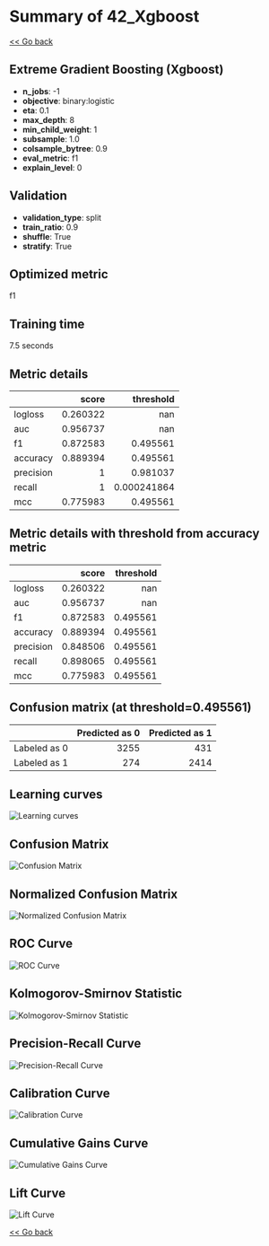 # Summary of 42_Xgboost

[<< Go back](../README.md)


## Extreme Gradient Boosting (Xgboost)
- **n_jobs**: -1
- **objective**: binary:logistic
- **eta**: 0.1
- **max_depth**: 8
- **min_child_weight**: 1
- **subsample**: 1.0
- **colsample_bytree**: 0.9
- **eval_metric**: f1
- **explain_level**: 0

## Validation
 - **validation_type**: split
 - **train_ratio**: 0.9
 - **shuffle**: True
 - **stratify**: True

## Optimized metric
f1

## Training time

7.5 seconds

## Metric details
|           |    score |     threshold |
|:----------|---------:|--------------:|
| logloss   | 0.260322 | nan           |
| auc       | 0.956737 | nan           |
| f1        | 0.872583 |   0.495561    |
| accuracy  | 0.889394 |   0.495561    |
| precision | 1        |   0.981037    |
| recall    | 1        |   0.000241864 |
| mcc       | 0.775983 |   0.495561    |


## Metric details with threshold from accuracy metric
|           |    score |   threshold |
|:----------|---------:|------------:|
| logloss   | 0.260322 |  nan        |
| auc       | 0.956737 |  nan        |
| f1        | 0.872583 |    0.495561 |
| accuracy  | 0.889394 |    0.495561 |
| precision | 0.848506 |    0.495561 |
| recall    | 0.898065 |    0.495561 |
| mcc       | 0.775983 |    0.495561 |


## Confusion matrix (at threshold=0.495561)
|              |   Predicted as 0 |   Predicted as 1 |
|:-------------|-----------------:|-----------------:|
| Labeled as 0 |             3255 |              431 |
| Labeled as 1 |              274 |             2414 |

## Learning curves
![Learning curves](learning_curves.png)
## Confusion Matrix

![Confusion Matrix](confusion_matrix.png)


## Normalized Confusion Matrix

![Normalized Confusion Matrix](confusion_matrix_normalized.png)


## ROC Curve

![ROC Curve](roc_curve.png)


## Kolmogorov-Smirnov Statistic

![Kolmogorov-Smirnov Statistic](ks_statistic.png)


## Precision-Recall Curve

![Precision-Recall Curve](precision_recall_curve.png)


## Calibration Curve

![Calibration Curve](calibration_curve_curve.png)


## Cumulative Gains Curve

![Cumulative Gains Curve](cumulative_gains_curve.png)


## Lift Curve

![Lift Curve](lift_curve.png)



[<< Go back](../README.md)
